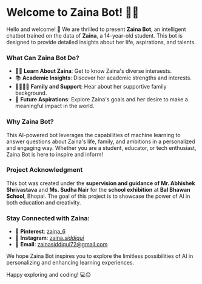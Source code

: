 # Welcome to Zaina Bot! 🚀🤖

Hello and welcome! 👋 We are thrilled to present **Zaina Bot**, an intelligent chatbot trained on the data of **Zaina**, a 14-year-old student. This bot is designed to provide detailed insights about her life, aspirations, and talents.

### **What Can Zaina Bot Do?**
- 🧑‍💻 **Learn About Zaina**: Get to know Zaina's diverse interaests.
- 📚 **Academic Insights**: Discover her academic strengths and interests.
- 👨‍👩‍👧‍👦 **Family and Support**: Hear about her supportive family background.
- 🌱 **Future Aspirations**: Explore Zaina's goals and her desire to make a meaningful impact in the world.

### **Why Zaina Bot?**
This AI-powered bot leverages the capabilities of machine learning to answer questions about Zaina's life, family, and ambitions in a personalized and engaging way. Whether you are a student, educator, or tech enthusiast, Zaina Bot is here to inspire and inform!

### **Project Acknowledgment**
This bot was created under the **supervision and guidance of Mr. Abhishek Shrivastava** and **Ms. Sudha Nair** for the **school exhibition** at **Bal Bhawan School**, Bhopal. The goal of this project is to showcase the power of AI in both education and creativity.

### **Stay Connected with Zaina:**
- 📌 **Pinterest**: [zaina_6](https://www.pinterest.com/zaina_6)
- 📸 **Instagram**: [zaina._siddiqui_](https://www.instagram.com/zaina._siddiqui_)
- 📧 **Email**: [zainasiddiqui72@gmail.com](mailto:zainasiddiqui72@gmail.com)

We hope Zaina Bot inspires you to explore the limitless possibilities of AI in personalizing and enhancing learning experiences. 

Happy exploring and coding! 💻😊